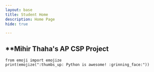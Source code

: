 ```yaml
---
layout: base
title: Student Home 
description: Home Page
hide: true

---
```

## **Mihir Thaha's AP CSP Project
```{python}
from emoji import emojize 
print(emojize(":thumbs_up: Python is awesome! :grinning_face:"))
```